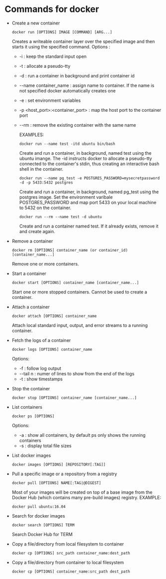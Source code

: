 # Commands for docker
* Create a new container
  ```
  docker run [OPTIONS] IMAGE [COMMAND] [ARG...]
  ```
  Creates a writeable container layer over the specified image and then starts it using the specified command. 
  Options :
  * -i : keep the standard input open
  * -t : allocate a pseudo-tty
  * -d : run a container in background and print container id
  * --name container_name : assign name to container. If the name is not specified docker automatically creates one
  * -e : set environment variables
  * -p <host_port>:<container_port> : map the host port to the container port 
  * --rm : remove the existing container with the same name
  
    EXAMPLES:
    ``` 
    docker run --name test -itd ubuntu bin/bash
    ```
    Create and run a container, in background, named test using the ubuntu imange. The -id instructs docker to allocate a pseudo-tty connected to the container's stdin, thus creating an interactive bash shell in the container.
    ```
    docker run --name pg_test -e POSTGRES_PASSWORD=mysecretpassword -d -p 5433:5432 postgres
    ```
    Create and run a container, in background, named pg_test using the postgres image.
    Set the environment varibale POSTGRES_PASSWORD and map port 5433 on your local machine to 5432 on the container.
    ```
    docker run --rm --name test -d ubuntu
    ```
    Create and run a container named test. If it already exists, remove it and create again.
  
* Remove a container
  ```
  docker rm [OPTIONS] container_name (or container_id) [container_name...]
  ```
  Remove one or more containers.

* Start a container
  ```
  docker start [OPTIONS] container_name [container_name...]
  ```
  Start one or more stopped containers. Cannot be used to create a container.

* Attach a container
  ```
  docker attach [OPTIONS] container_name
  ```
  Attach local standard input, output, and error streams to a running container.

* Fetch the logs of a container
  ```
  docker logs [OPTIONS] container_name
  ```
  Options:
  * -f : follow log output
  * --tail n : numer of lines to show from the end of the logs
  * -t : show timestamps

* Stop the container
  ```
  docker stop [OPTIONS] container_name [container_name...]
  ```

* List containers
  ```
  docker ps [OPTIONS]
  ```
  Options:
  * -a : show all containers, by default ps only shows the running containers
  * -s : display total file sizes

* List docker images
  ```
  docker images [OPTIONS] [REPOSITORY[:TAG]]
  ```

* Pull a specific image or a repository from a registry
  ```
  docker pull [OPTIONS] NAME[:TAG|@DIGEST]
  ```
  Most of your images will be created on top of a base image from the Docker Hub (which contains many pre-build images) registry.
  EXAMPLE:
  ```
  docker pull ubuntu:16.04
  ```

* Search for docker images
  ```
  docker search [OPTIONS] TERM
  ```
  Search Docker Hub for TERM

* Copy a file/directory from local filesystem to container
  ```
  docker cp [OPTIONS] src_path container_name:dest_path
  ```

* Copy a file/directory from container to local filesystem
  ```
  docker cp [OPTIONS] container_name:src_path dest_path
  ```

  